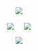 <!-- Welcome to my GitHub space! -->
<h1 align="center">
    <img src="https://readme-typing-svg.herokuapp.com/?font=Righteous&size=35&center=true&vCenter=true&width=500&height=70&duration=4000&lines=👋+Hello,+Future+Collaborator!;🇮🇳+I'm+Saikat+Bera;" />
</h1>


<div align="center" style="margin-top: 20px;">

![](https://github-readme-streak-stats.herokuapp.com/?user=Saikat-Berar&theme=dark&hide_border=false)&nbsp;&nbsp;&nbsp;&nbsp;&nbsp;
![](https://github-readme-stats.vercel.app/api/top-langs/?username=Saikat-Bera&theme=dark&hide_border=false&include_all_commits=false&count_private=false&layout=compact)

</div>

<div align="center">
    <img src="https://skillicons.dev/icons?i=c,python,go,django,mariadb,javascript,python,mysql,linux,git,figma,react,django,nodejs,mongo" />
</div>
